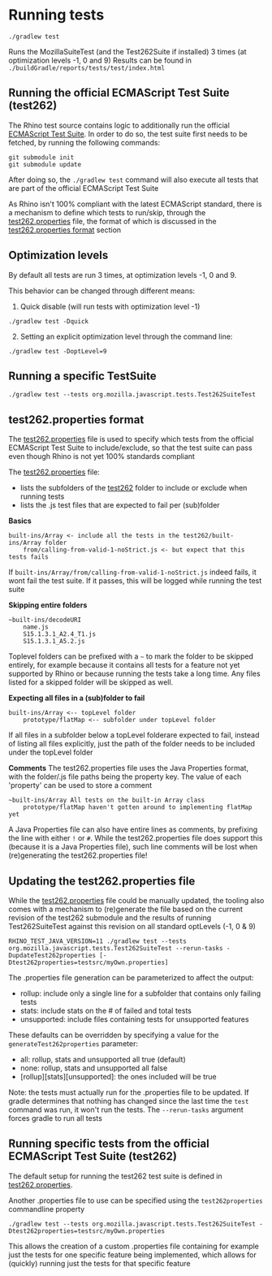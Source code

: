 # Running tests

```
./gradlew test
```
Runs the MozillaSuiteTest (and the Test262Suite if installed) 3 times (at optimization levels -1, 0 and 9)
Results can be found in `./buildGradle/reports/tests/test/index.html`

## Running the official ECMAScript Test Suite (test262)
The Rhino test source contains logic to additionally run the official [ECMAScript Test Suite](https://github.com/tc39/test262).
In order to do so, the test suite first needs to be fetched, by running the following commands:
```
git submodule init
git submodule update
```

After doing so, the `./gradlew test` command will also execute all tests that are part of the official ECMAScript Test Suite

As Rhino isn't 100% compliant with the latest ECMAScript standard, there is a mechanism to define which tests to run/skip,
through the [test262.properties](test262.properties) file, the format of which is discussed in the [test262.properties format](#test262.properties-format) section

## Optimization levels
By default all tests are run 3 times, at optimization levels -1, 0 and 9.

This behavior can be changed through different means:
1. Quick disable (will run tests with optimization level -1)
```
./gradlew test -Dquick
```
2. Setting an explicit optimization level through the command line:
```
./gradlew test -DoptLevel=9
```

## Running a specific TestSuite
```
./gradlew test --tests org.mozilla.javascript.tests.Test262SuiteTest
```

## test262.properties format
The [test262.properties](test262.properties) file is used to specify which tests from the official ECMAScript Test Suite to include/exclude,
so that the test suite can pass even though Rhino is not yet 100% standards compliant

The [test262.properties](test262.properties) file:
- lists the subfolders of the [test262](../test262) folder to include or exclude when running tests
- lists the .js test files that are expected to fail per (sub)folder

**Basics**
```
built-ins/Array <- include all the tests in the test262/built-ins/Array folder
    from/calling-from-valid-1-noStrict.js <- but expect that this tests fails
```
If `built-ins/Array/from/calling-from-valid-1-noStrict.js` indeed fails, it wont fail the test suite. If it passes, this will be logged while running the test suite

**Skipping entire folders**
```
~built-ins/decodeURI
    name.js
    S15.1.3.1_A2.4_T1.js
    S15.1.3.1_A5.2.js
```
Toplevel folders can be prefixed with a `~` to mark the folder to be skipped entirely, for example because it contains all tests for a feature not yet supported by Rhino or because running the tests take a long time.
Any files listed for a skipped folder will be skipped as well.

**Expecting all files in a (sub)folder to fail**
```
built-ins/Array <-- topLevel folder
    prototype/flatMap <-- subfolder under topLevel folder
```
If all files in a subfolder below a topLevel folderare expected to fail, instead of listing all files explicitly, just the path of the folder needs to be included under the topLevel folder

**Comments**
The test262.properties file uses the Java Properties format, with the folder/.js file paths being the property key. The value of each 'property' can be used to store a comment
```
~built-ins/Array All tests on the built-in Array class
    prototype/flatMap haven't gotten around to implementing flatMap yet
```

A Java Properties file can also have entire lines as comments, by prefixing the line with either `!` or `#`.
While the test262.properties file does support this (because it is a Java Properties file), such line comments will be lost when (re)generating the test262.properties file!

## Updating the test262.properties file
While the [test262.properties](test262.properties) file could be manually updated, the tooling also comes with a mechanism to (re)generate the file based on the current revision of the test262 submodule and the results of running Test262SuiteTest against this revision on all standard optLevels (-1, 0 & 9)

```
RHINO_TEST_JAVA_VERSION=11 ./gradlew test --tests org.mozilla.javascript.tests.Test262SuiteTest --rerun-tasks -DupdateTest262properties [-Dtest262properties=testsrc/myOwn.properties]
```
The .properties file generation can be parameterized to affect the output:
- rollup: include only a single line for a subfolder that contains only failing tests
- stats: include stats on the # of failed and total tests
- unsupported: include files containing tests for unsupported features

These defaults can be overridden by specifying a value for the `generateTest262properties` parameter:
- all: rollup, stats and unsupported all true (default)
- none: rollup, stats and unsupported all false
- [rollup][stats][unsupported]: the ones included will be true

Note: the tests must actually run for the .properties file to be updated. If gradle determines that nothing has changed since the last time the `test` command was run, it won't run the tests. The `--rerun-tasks` argument forces gradle to run all tests 

## Running specific tests from the official ECMAScript Test Suite (test262)
The default setup for running the test262 test suite is defined in [test262.properties](test262.properties).

Another .properties file to use can be specified using the `test262properties` commandline property
```
./gradlew test --tests org.mozilla.javascript.tests.Test262SuiteTest -Dtest262properties=testsrc/myOwn.properties
```
This allows the creation of a custom .properties file containing for example just the tests for one specific feature being implemented, which allows for (quickly) running just the tests for that specific feature